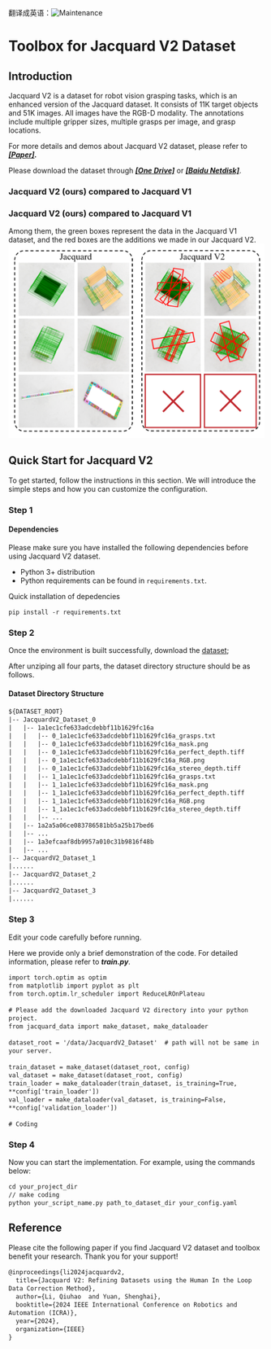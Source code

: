 翻译成英语：![Maintenance](https://img.shields.io/badge/Maintained%3F-YES-green.svg)

# Toolbox for Jacquard V2 Dataset

## Introduction

Jacquard V2 is a dataset for robot vision grasping tasks, which is an enhanced version of the Jacquard dataset. It consists of 11K target objects and 51K images. All images have the RGB-D modality. The annotations include multiple gripper sizes, multiple grasps per image, and grasp locations.

For more details and demos about Jacquard V2 dataset, please refer to _**[[Paper]](https://xxxxxxxx).**_

<span id=download>Please download the dataset</span> through _**[[One Drive]](https://xxxxxxx)**_ or _**[[Baidu Netdisk]](https://pan.baidu.com/s/14SIj1jGyMdYjmKPWMI056Q?pwd=1234)**_.

### Jacquard V2 (ours) compared to Jacquard V1


### Jacquard V2 (ours) compared to Jacquard V1
Among them, the green boxes represent the data in the Jacquard V1 dataset, and the red boxes are the additions we made in our Jacquard V2.
![figure](https://github.com/lqh12345/Jacquard_V2/blob/main/figure/JacquardV1_VS_JacquardV2.png)

## Quick Start for Jacquard V2

To get started, follow the instructions in this section. We will introduce the simple steps and how you can customize the configuration.&#x20;

### Step 1

#### Dependencies

Please make sure you have installed the following dependencies before using Jacquard V2 dataset.&#x20;
* Python 3+ distribution
* Python requirements can be found in `requirements.txt`.

Quick installation of depedencies

```
pip install -r requirements.txt
```

### Step 2

Once the environment is built successfully, download the [dataset](#download);

After unziping all four parts, the dataset directory structure should be as follows.&#x20;

#### Dataset Directory Structure

```
${DATASET_ROOT}
|-- JacquardV2_Dataset_0
|   |-- 1a1ec1cfe633adcdebbf11b1629fc16a
|   |   |-- 0_1a1ec1cfe633adcdebbf11b1629fc16a_grasps.txt
|   |   |-- 0_1a1ec1cfe633adcdebbf11b1629fc16a_mask.png
|   |   |-- 0_1a1ec1cfe633adcdebbf11b1629fc16a_perfect_depth.tiff
|   |   |-- 0_1a1ec1cfe633adcdebbf11b1629fc16a_RGB.png
|   |   |-- 0_1a1ec1cfe633adcdebbf11b1629fc16a_stereo_depth.tiff
|   |   |-- 1_1a1ec1cfe633adcdebbf11b1629fc16a_grasps.txt
|   |   |-- 1_1a1ec1cfe633adcdebbf11b1629fc16a_mask.png
|   |   |-- 1_1a1ec1cfe633adcdebbf11b1629fc16a_perfect_depth.tiff
|   |   |-- 1_1a1ec1cfe633adcdebbf11b1629fc16a_RGB.png
|   |   |-- 1_1a1ec1cfe633adcdebbf11b1629fc16a_stereo_depth.tiff
|   |   |-- ...
|   |-- 1a2a5a06ce083786581bb5a25b17bed6
|   |-- ...
|   |-- 1a3efcaaf8db9957a010c31b9816f48b
|   |-- ...
|-- JacquardV2_Dataset_1
|......
|-- JacquardV2_Dataset_2
|......
|-- JacquardV2_Dataset_3
|......
```

### Step 3

Edit your code carefully before running. 

Here we provide only a brief demonstration of the code. For detailed information, please refer to _**train.py**_.&#x20;

```
import torch.optim as optim
from matplotlib import pyplot as plt
from torch.optim.lr_scheduler import ReduceLROnPlateau

# Please add the downloaded Jacquard V2 directory into your python project. 
from jacquard_data import make_dataset, make_dataloader

dataset_root = '/data/JacquardV2_Dataset'  # path will not be same in your server.

train_dataset = make_dataset(dataset_root, config)
val_dataset = make_dataset(dataset_root, config)
train_loader = make_dataloader(train_dataset, is_training=True, **config['train_loader'])
val_loader = make_dataloader(val_dataset, is_training=False, **config['validation_loader'])

# Coding

```

### Step 4

Now you can start the implementation. For example, using the commands below:&#x20;

```
cd your_project_dir
// make coding
python your_script_name.py path_to_dataset_dir your_config.yaml
```

## Reference

Please cite the following paper if you find Jacquard V2 dataset and toolbox benefit your research. Thank you for your support!&#x20;
```
@inproceedings{li2024jacquardv2,
  title={Jacquard V2: Refining Datasets using the Human In the Loop Data Correction Method},
  author={Li, Qiuhao  and Yuan, Shenghai},
  booktitle={2024 IEEE International Conference on Robotics and Automation (ICRA)},
  year={2024},
  organization={IEEE}
}
```
